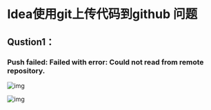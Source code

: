 #  Idea使用git上传代码到github 问题

## Qustion1：

### Push failed: Failed with error: Could not read from remote repository.

![img](https://images2018.cnblogs.com/blog/771583/201804/771583-20180428002550897-1015304222.png)

 

![img](https://images2018.cnblogs.com/blog/771583/201804/771583-20180428002603140-410393370.png)